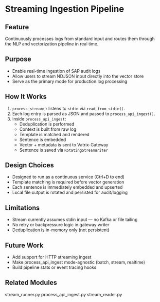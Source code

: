 # Streaming Ingestion Pipeline

## Feature
Continuously processes logs from standard input and routes them through the NLP and vectorization pipeline in real time.

## Purpose
- Enable real-time ingestion of SAP audit logs
- Allow users to stream NDJSON input directly into the vector store
- Serve as the primary mode for production log processing

## How It Works

1. `process_stream()` listens to `stdin` via `read_from_stdin()`.
2. Each log entry is parsed as JSON and passed to `process_api_ingest()`.
3. Inside `process_api_ingest`:
   - Deduplication is performed
   - Context is built from raw log
   - Template is matched and rendered
   - Sentence is embedded
   - Vector + metadata is sent to Vatrix-Gateway
   - Sentence is saved via `RotatingStreamWriter`

## Design Choices
- Designed to run as a continuous service (Ctrl+D to end)
- Template matching is required before vector generation
- Each sentence is immediately embedded and upserted
- Local file output is rotated and persisted for audit/logging

## Limitations
- Stream currently assumes stdin input — no Kafka or file tailing
- No retry or backpressure logic in gateway writer
- Deduplication is in-memory only (not persistent)

## Future Work
- Add support for HTTP streaming ingest
- Make process_api_ingest mode-agnostic (batch, stream, realtime)
- Build pipeline stats or event tracing hooks

## Related Modules
stream_runner.py
process_api_ingest.py
stream_reader.py
